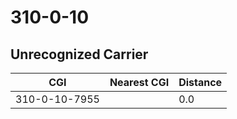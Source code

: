 # 310-0-10
## Unrecognized Carrier


| CGI | Nearest CGI | Distance |
|-----|-------------|----------|
| 310-0-10-7955 |  | 0.0 |
